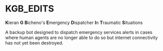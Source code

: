# KGB_EDITS
**K**ieran **G** **B**icheno's **E**mergency **D**ispatcher **I**n **T**raumatic **S**ituations

A backup bot designed to dispatch emergency services alerts in cases where human agents are no longer able to do so but internet connectivity has not yet been destroyed.
